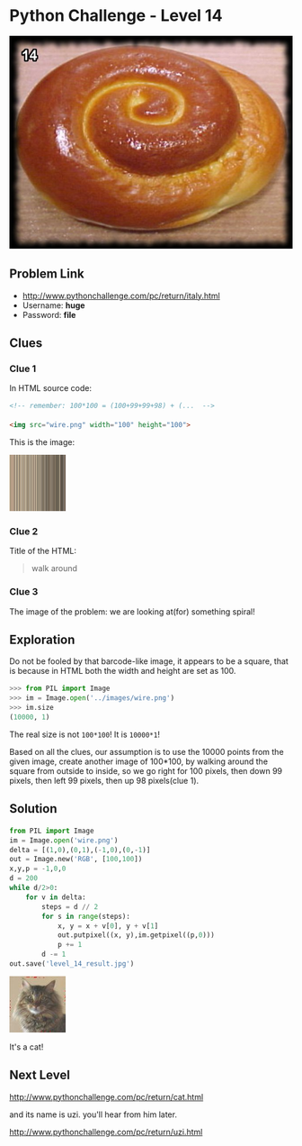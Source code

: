 # Python Challenge - Level 14





![](images/italy.jpg)

Problem Link
------------

- http://www.pythonchallenge.com/pc/return/italy.html
- Username: **huge**
- Password: **file**






## Clues

### Clue 1

In HTML source code:

```html
<!-- remember: 100*100 = (100+99+99+98) + (...  -->

<img src="wire.png" width="100" height="100">
```

This is the image:

<img src="/images/wire.png" width="100" height="100">

### Clue 2

Title of the HTML: 

> walk around

### Clue 3

The image of the problem: we are looking at(for) something spiral!

## Exploration

Do not be fooled by that barcode-like image, it appears to be a square, that is because in HTML both the width and height are set as 100.

```python
>>> from PIL import Image
>>> im = Image.open('../images/wire.png')
>>> im.size
(10000, 1)
```

The real size is not ``100*100``! It is ``10000*1``! 

Based on all the clues, our assumption is to use the 10000 points from the given image, create another image of 100*100, by walking around the square from 
outside to inside, so we go right for 100 pixels, then down 99 pixels, then left 99 pixels, then up 98 pixels(clue 1).



## Solution

```python
from PIL import Image
im = Image.open('wire.png')
delta = [(1,0),(0,1),(-1,0),(0,-1)]
out = Image.new('RGB', [100,100])
x,y,p = -1,0,0
d = 200 
while d/2>0:
    for v in delta:
        steps = d // 2
        for s in range(steps):
            x, y = x + v[0], y + v[1]
            out.putpixel((x, y),im.getpixel((p,0)))
            p += 1
        d -= 1
out.save('level_14_result.jpg')
```

![](/images/level_14_result.jpg)

It's a cat!

## Next Level
http://www.pythonchallenge.com/pc/return/cat.html


and its name is uzi. you'll hear from him later. 



http://www.pythonchallenge.com/pc/return/uzi.html

<div class="ad">
<script src='//z-na.amazon-adsystem.com/widgets/onejs?MarketPlace=US&amp;adInstanceId=0f3c2d71-0c18-4aca-be44-ba6e8892af33&amp;storeId=xstore0b-20'></script> 
</div>  